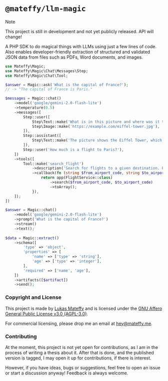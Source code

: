 # `@mateffy/llm-magic`

> [!NOTE]
> This project is still in development and not yet publicly released. API will change!

A PHP SDK to do magical things with LLMs using just a few lines of code.
Also enables developer-friendly extraction of structured and validated JSON data from files such as PDFs, Word documents, and images.

```php
use Mateffy\Magic;
use Mateffy\Magic\Chat\Messages\Step;
use Mateffy\Magic\Chat\Tool;

$answer = Magic::ask('What is the capital of France?');
// -> "The capital of France is Paris."

$messages = Magic::chat()
    ->model('google/gemini-2.0-flash-lite')
    ->temperature(0.5)
    ->messages([
        Step::user([
            Step\Text::make('What is in this picture and where was it taken?'),
            Step\Image::make('https://example.com/eiffel-tower.jpg'),
        ]),
        Step::assistant([
            Step\Text::make('The picture shows the Eiffel Tower, which is located in Paris, France.'),
        ]),
        Step::user('How much is a flight to Paris?'),
    ])
    ->tools([
        Tool::make('search_flight')
            ->description('Search for flights to a given destination. Pass the departure airport code and the destination airport code in the ISO 3166-1 alpha-3 format.')
            ->callback(fn (string $from_airport_code, string $to_airport_code) {
                return app(FlightService::class)
                    ->search($from_airport_code, $to_airport_code)
                    ->toArray();
            }),
    ]);
])

$answer = Magic::chat()
    ->model('google/gemini-2.0-flash-lite')
    ->prompt('What is the capital of France?')
    ->stream()
    ->text();
    
$data = Magic::extract()
    ->schema([
        'type' => 'object',
        'properties' => [
            'name' => ['type' => 'string'],
            'age' => ['type' => 'integer'],
        ],
        'required' => ['name', 'age'],
    ])
    ->artifacts([$artifact])
    ->send();
```


### Copyright and License

This project is made by [Lukas Mateffy](https://mateffy.me) and is licensed under the [GNU Affero General Public License v3.0 (AGPL-3.0)](https://choosealicense.com/licenses/agpl-3.0/).

For commercial licensing, please drop me an email at [hey@mateffy.me](mailto:hey@mateffy.me).

### Contributing

At the moment, this project is not yet open for contributions, as I am in the process of writing a thesis about it. After that is done, and the published version is tagged, I may open it up for contributions, if there is interest.

However, if you have ideas, bugs or suggestions, feel free to open an issue or start a discussion anyway! Feedback is always welcome.
